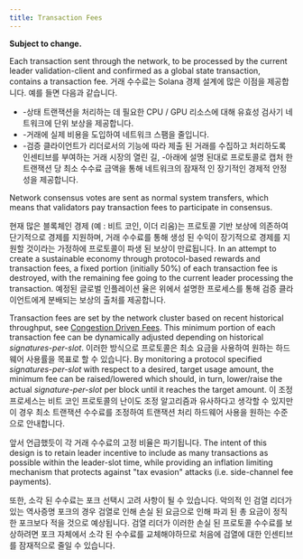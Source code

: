 ```yaml
---
title: Transaction Fees
---
```


**Subject to change.**

Each transaction sent through the network, to be processed by the current leader validation-client and confirmed as a global state transaction, contains a transaction fee. 거래 수수료는 Solana 경제 설계에 많은 이점을 제공합니다. 예를 들면 다음과 같습니다.

- -상태 트랜잭션을 처리하는 데 필요한 CPU / GPU 리소스에 대해 유효성 검사기 네트워크에 단위 보상을 제공합니다.
- -거래에 실제 비용을 도입하여 네트워크 스팸을 줄입니다.
- -검증 클라이언트가 리더로서의 기능에 따라 제출 된 거래를 수집하고 처리하도록 인센티브를 부여하는 거래 시장의 열린 길, -아래에 설명 된대로 프로토콜로 캡처 한 트랜잭션 당 최소 수수료 금액을 통해 네트워크의 잠재적 인 장기적인 경제적 안정성을 제공합니다.

Network consensus votes are sent as normal system transfers, which means that validators pay transaction fees to participate in consensus.

현재 많은 블록체인 경제 (예 : 비트 코인, 이더 리움)는 프로토콜 기반 보상에 의존하여 단기적으로 경제를 지원하며, 거래 수수료를 통해 생성 된 수익이 장기적으로 경제를 지원할 것이라는 가정하에 프로토콜이 파생 된 보상이 만료됩니다. In an attempt to create a sustainable economy through protocol-based rewards and transaction fees, a fixed portion (initially 50%) of each transaction fee is destroyed, with the remaining fee going to the current leader processing the transaction. 예정된 글로벌 인플레이션 율은 위에서 설명한 프로세스를 통해 검증 클라이언트에게 분배되는 보상의 출처를 제공합니다.

Transaction fees are set by the network cluster based on recent historical throughput, see [Congestion Driven Fees](implemented-proposals/transaction-fees.md#congestion-driven-fees). This minimum portion of each transaction fee can be dynamically adjusted depending on historical _signatures-per-slot_. 이러한 방식으로 프로토콜은 최소 요금을 사용하여 원하는 하드웨어 사용률을 목표로 할 수 있습니다. By monitoring a protocol specified _signatures-per-slot_ with respect to a desired, target usage amount, the minimum fee can be raised/lowered which should, in turn, lower/raise the actual _signature-per-slot_ per block until it reaches the target amount. 이 조정 프로세스는 비트 코인 프로토콜의 난이도 조정 알고리즘과 유사하다고 생각할 수 있지만이 경우 최소 트랜잭션 수수료를 조정하여 트랜잭션 처리 하드웨어 사용을 원하는 수준으로 안내합니다.

앞서 언급했듯이 각 거래 수수료의 고정 비율은 파기됩니다. The intent of this design is to retain leader incentive to include as many transactions as possible within the leader-slot time, while providing an inflation limiting mechanism that protects against "tax evasion" attacks \(i.e. side-channel fee payments\).

또한, 소각 된 수수료는 포크 선택시 고려 사항이 될 수 있습니다. 악의적 인 검열 리더가있는 역사증명 포크의 경우 검열로 인해 손실 된 요금으로 인해 파괴 된 총 요금이 정직한 포크보다 적을 것으로 예상됩니다. 검열 리더가 이러한 손실 된 프로토콜 수수료를 보상하려면 포크 자체에서 소각 된 수수료를 교체해야하므로 처음에 검열에 대한 인센티브를 잠재적으로 줄일 수 있습니다.
